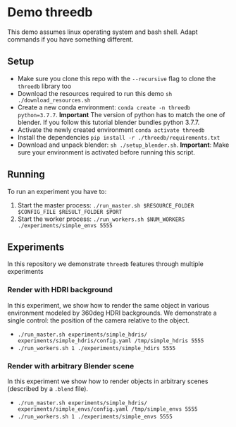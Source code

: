 # Demo threedb

This demo assumes linux operating system and bash shell. Adapt commands if you have something different.

## Setup

- Make sure you clone this repo with the `--recursive` flag to clone the `threedb` library too
- Download the resources required to run this demo `sh ./download_resources.sh`
- Create a new conda environment: `conda create -n threedb python=3.7.7`. **Important** The version of python has to match the one of blender. If you follow this tutorial blender bundles python 3.7.7.
- Activate the newly created environment `conda activate threedb`
- Install the dependencies `pip install -r ./threedb/requirements.txt`
- Download and unpack blender: `sh ./setup_blender.sh`. **Important**: Make sure your environment is activated before running this script.

## Running

To run an experiment you have to:

1. Start the master process: `./run_master.sh $RESOURCE_FOLDER $CONFIG_FILE $RESULT_FOLDER $PORT`
1. Start the worker process: `./run_workers.sh $NUM_WORKERS ./experiments/simple_envs 5555 `

## Experiments

In this repository we demonstrate `threedb` features through multiple experiments

### Render with HDRI background

In this experiment, we show how to render the same object in various environment modeled by 360deg HDRI backgrounds. We demonstrate a single control: the position of the camera relative to the object.

- `./run_master.sh experiments/simple_hdris/ experiments/simple_hdris/config.yaml /tmp/simple_hdris 5555`
- `./run_workers.sh 1 ./experiments/simple_hdirs 5555`

### Render with arbitrary Blender scene

In this experiment we show how to render objects in arbitrary scenes (described by a `.blend` file).

- `./run_master.sh experiments/simple_hdris/ experiments/simple_envs/config.yaml /tmp/simple_envs 5555`
- `./run_workers.sh 1 ./experiments/simple_envs 5555`

